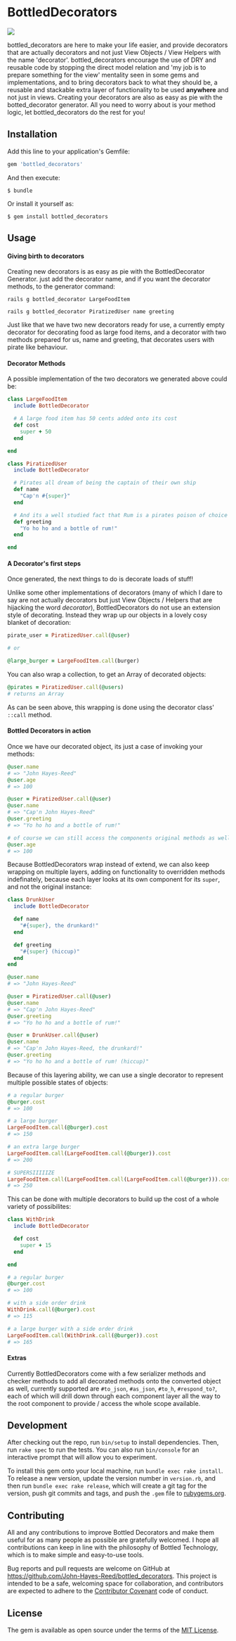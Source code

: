 # BottledDecorators

![](https://ruby-gem-downloads-badge.herokuapp.com/bottled_decorators?type=total)

bottled_decorators are here to make your life easier, and provide decorators that are actually decorators and not just View Objects / View Helpers with the name 'decorator'. bottled_decorators encourage the use of DRY and reusable code by stopping the direct model relation and 'my job is to prepare something for the view' mentality seen in some gems and implementations, and to bring decorators back to what they should be, a reusable and stackable extra layer of functionality to be used **anywhere** and not just in views.
Creating your decorators are also as easy as pie with the botted_decorator generator. All you need to worry about is your method logic, let bottled_decorators do the rest for you!

## Installation

Add this line to your application's Gemfile:

```ruby
gem 'bottled_decorators'
```

And then execute:

    $ bundle

Or install it yourself as:

    $ gem install bottled_decorators

## Usage

#### Giving birth to decorators

Creating new decorators is as easy as pie with the BottledDecorator Generator.
just add the decorator name, and if you want the decorator methods, to the generator command:

```
rails g bottled_decorator LargeFoodItem
```

```
rails g bottled_decorator PiratizedUser name greeting
```

Just like that we have two new decorators ready for use, a currently empty decorator for decorating food as large food items, and a decorator with two methods prepared for us, name and greeting, that decorates users with pirate like behaviour.

#### Decorator Methods

A possible implementation of the two decorators we generated above could be:

```ruby
class LargeFoodItem
  include BottledDecorator

  # A large food item has 50 cents added onto its cost
  def cost
    super + 50
  end

end
```
```ruby
class PiratizedUser
  include BottledDecorator

  # Pirates all dream of being the captain of their own ship
  def name
    "Cap'n #{super}"
  end

  # And its a well studied fact that Rum is a pirates poison of choice
  def greeting
    "Yo ho ho and a bottle of rum!"
  end

end
```

#### A Decorator's first steps

Once generated, the next things to do is decorate loads of stuff!

Unlike some other implementations of decorators (many of which I dare to say are not actually decorators but just View Objects / Helpers that are hijacking the word *decorator*), BottledDecorators do not use an extension style of decorating. Instead they wrap up our objects in a lovely cosy blanket of decoration:

```ruby
pirate_user = PiratizedUser.call(@user)

# or

@large_burger = LargeFoodItem.call(burger)
```

You can also wrap a collection, to get an Array of decorated objects:

```ruby
@pirates = PiratizedUser.call(@users)
# returns an Array
```

As can be seen above, this wrapping is done using the decorator class' `::call` method.

#### Bottled Decorators in action

Once we have our decorated object, its just a case of invoking your methods:

```ruby
@user.name
# => "John Hayes-Reed"
@user.age
# => 100

@user = PiratizedUser.call(@user)
@user.name
# => "Cap'n John Hayes-Reed"
@user.greeting
# => "Yo ho ho and a bottle of rum!"

# of course we can still access the components original methods as well
@user.age
# => 100
```

Because BottledDecorators wrap instead of extend, we can also keep wrapping on multiple layers, adding on functionality to overridden methods indefinately, because each layer looks at its own component for its `super`, and not the original instance:

```ruby
class DrunkUser
  include BottledDecorator

  def name
    "#{super}, the drunkard!"
  end

  def greeting
    "#{super} (hiccup)"
  end
end
```

```ruby
@user.name
# => "John Hayes-Reed"

@user = PiratizedUser.call(@user)
@user.name
# => "Cap'n John Hayes-Reed"
@user.greeting
# => "Yo ho ho and a bottle of rum!"

@user = DrunkUser.call(@user)
@user.name
# => "Cap'n John Hayes-Reed, the drunkard!"
@user.greeting
# => "Yo ho ho and a bottle of rum! (hiccup)"
```

Because of this layering ability, we can use a single decorator to represent multiple possible states of objects:

```ruby
# a regular burger
@burger.cost
# => 100

# a large burger
LargeFoodItem.call(@burger).cost
# => 150

# an extra large burger
LargeFoodItem.call(LargeFoodItem.call(@burger)).cost
# => 200

# SUPERSIIIIIZE
LargeFoodItem.call(LargeFoodItem.call(LargeFoodItem.call(@burger))).cost
# => 250
```

This can be done with multiple decorators to build up the cost of a whole variety of possibilites:

```ruby
class WithDrink
  include BottledDecorator

  def cost
    super + 15
  end

end
```

```ruby
# a regular burger
@burger.cost
# => 100

# with a side order drink
WithDrink.call(@burger).cost
# => 115

# a large burger with a side order drink
LargeFoodItem.call(WithDrink.call(@burger)).cost
# => 165
```

#### Extras

Currently BottledDecorators come with a few serializer methods and checker methods to add all decorated methods onto the converted object as well, currently supported are `#to_json`, `#as_json`, `#to_h`, `#respond_to?`, each of which will drill down through each component layer all the way to the root component to provide / access the whole scope available.

## Development

After checking out the repo, run `bin/setup` to install dependencies. Then, run `rake spec` to run the tests. You can also run `bin/console` for an interactive prompt that will allow you to experiment.

To install this gem onto your local machine, run `bundle exec rake install`. To release a new version, update the version number in `version.rb`, and then run `bundle exec rake release`, which will create a git tag for the version, push git commits and tags, and push the `.gem` file to [rubygems.org](https://rubygems.org).

## Contributing

All and any contributions to improve Bottled Decorators and make them useful for as many people as possible are gratefully welcomed. I hope all contributions can keep in line with the philosophy of Bottled Technology, which is to make simple and easy-to-use tools.

Bug reports and pull requests are welcome on GitHub at https://github.com/John-Hayes-Reed/bottled_decorators. This project is intended to be a safe, welcoming space for collaboration, and contributors are expected to adhere to the [Contributor Covenant](http://contributor-covenant.org) code of conduct.


## License

The gem is available as open source under the terms of the [MIT License](http://opensource.org/licenses/MIT).
